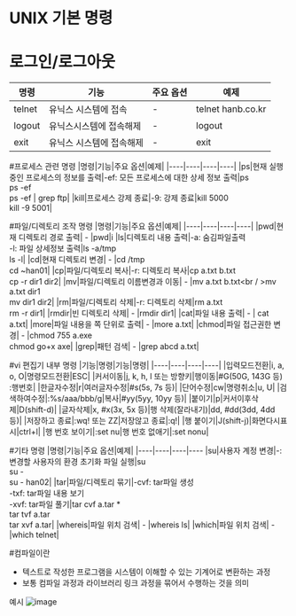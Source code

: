 # UNIX 기본 명령

# 로그인/로그아웃
|명령|기능|주요 옵션|예제|
|----|----|----|----|
|telnet|유닉스 시스템에 접속| - |telnet hanb.co.kr|
|logout|유닉스시스템에 접속해제| - |logout|
|exit|유닉스 시스템에 접속해제| - |exit|

#프로세스 관련 명령
|명령|기능|주요 옵션|예제|
|----|----|----|----|
|ps|현재 실행 중인 프로세스의 정보를 출력|-ef: 모든 프로세스에 대한 상세 정보 출력|ps<br />ps -ef<br />ps -ef \| grep ftp|
|kill|프로세스 강제 종료|-9: 강제 종료|kill 5000<br />kill -9 5001|

#파일/디렉토리 조작 명령
|명령|기능|주요 옵션|예제|
|----|----|----|----|
|pwd|현재 디렉토리 경로 출력| - |pwd|i
|ls|디렉토리 내용 출력|-a: 숨김파일출력<br />-l: 파일 상세정보 출력|ls -a/tmp<br />ls -l|
|cd|현재 디렉토리 변경| - |cd /tmp<br />cd ~han01|
|cp|파일/디렉토리 복사|-r: 디렉토리 복사|cp a.txt b.txt<br />cp -r dir1 dir2|
|mv|파일/디렉토리 이름변경과 이동| - |mv a.txt b.txt<br / >mv a.txt dir1<br />mv dir1 dir2|
|rm|파일/디렉토리 삭제|-r: 디렉토리 삭제|rm a.txt<br />rm -r dir1|
|rmdir|빈 디렉토리 삭제| - |rmdir dir1|
|cat|파일 내용 출력| - | cat a.txt|
|more|파일 내용을 쪽 단위로 출력| - |more a.txt|
|chmod|파일 접근권한 변경| - |chmod 755 a.exe<br />chmod go+x axe|
|grep|패턴 검색| - |grep abcd a.txt|

#vi 편집기 내부 명령
|기능|명령|기능|명령|
|----|----|----|----|
|입력모드전환|i, a, o, O|명령모드전환|ESC|
|커서이동|j, k, h, l 또는 방향키|행이동|#G(50G, 143G 등)<br />:행번호|
|한글자수정|r|여러글자수정|#s(5s, 7s 등)|
|단어수정|cw|명령취소|u, U|
|검색하여수정|:%s/aaa/bbb/g|복사|#yy(5yy, 10yy 등)|
|붙이기|p|커서이후삭제|D(shift-d)|
|글자삭제|x, #x(3x, 5x 등)|행 삭제(잘라내기)|dd, #dd(3dd, 4dd 등)|
|저장하고 종료|:wq! 또는 ZZ|저장않고 종료|:q!|
|행 붙이기|J(shift-j)|화면다시표시|ctrl+l|
|행 번호 보이기|:set nu|행 번호 없애기|:set nonu|

#기타 명령
|명령|기능|주요 옵션|예제|
|----|----|----|----
|su|사용자 계정 변경|-: 변경할 사용자의 환경 초기화 파일 실행|su<br />su -<br /> su - han02|
|tar|파일/디렉토리 묶기|-cvf: tar파일 생성<br />-txf: tar파일 내용 보기<br />-xvf: tar파일 풀기|tar cvf a.tar * <br />tar tvf a.tar<br />tar xvf a.tar|
|whereis|파일 위치 검색| - |whereis ls|
|which|파일 위치 검색| - |which telnet|

#컴파일이란
- 텍스트로 작성한 프로그램을 시스템이 이해할 수 있는 기계어로 변환하는 과정
- 보통 컴파일 과정과 라이브러리 링크 과정을 묶어서 수행하는 것을 의미

예시
![image](https://user-images.githubusercontent.com/86128914/132169588-1d1453d9-f737-4731-a45a-ff71caa57945.png)

